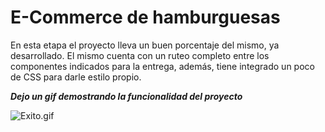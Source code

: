 # E-Commerce de hamburguesas

En esta etapa el proyecto lleva un buen porcentaje del mismo, ya desarrollado. El mismo cuenta con un ruteo completo entre los componentes indicados para la entrega, además, tiene integrado un poco de CSS para darle estilo propio. 

**_Dejo un gif demostrando la funcionalidad del proyecto_**

![Exito.gif](/src/Assets/Exito.gif)
